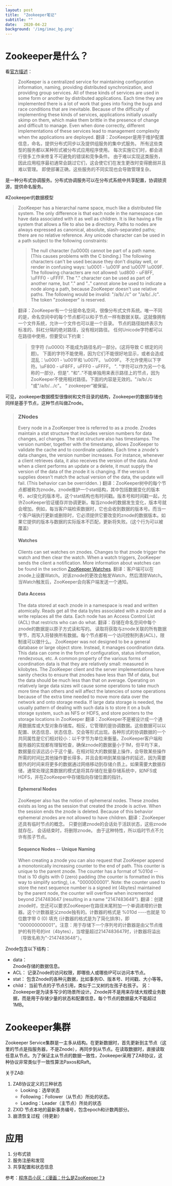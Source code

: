 ```yaml
---
layout: post
title:  "Zookeeper笔记"
subtitle: ""
date:   2020-04-22
background: '/img/imac_bg.png'
---
```

# Zookeeper是什么？
看[官方描述](https://zookeeper.apache.org/)：
>ZooKeeper is a centralized service for maintaining configuration information, naming, providing distributed synchronization, and providing group services. All of these kinds of services are used in some form or another by distributed applications. Each time they are implemented there is a lot of work that goes into fixing the bugs and race conditions that are inevitable. Because of the difficulty of implementing these kinds of services, applications initially usually skimp on them, which make them brittle in the presence of change and difficult to manage. Even when done correctly, different implementations of these services lead to management complexity when the applications are deployed.
>翻译：ZooKeeper是用于维护配置信息，命名，提供分布式同步以及提供组服务的集中式服务。 所有这些类型的服务都以某种形式被分布式应用程序使用。 每次实施它们时，都会进行很多工作来修复不可避免的错误和竞争条件。 由于难以实现这类服务，因此应用程序最初通常会跳过它们，这会使它们在发生更改时变得脆弱并且难以管理。 即使部署正确，这些服务的不同实现也会导致管理复杂。

是一种分布式协调服务。分布式协调服务可以在分布式系统中共享配置，协调锁资源，提供命名服务。

#Zookeeper的数据模型
>ZooKeeper has a hierarchal name space, much like a distributed file system. The only difference is that each node in the namespace can have data associated with it as well as children. It is like having a file system that allows a file to also be a directory. Paths to nodes are always expressed as canonical, absolute, slash-separated paths; there are no relative reference. Any unicode character can be used in a path subject to the following constraints:  
>>The null character (\u0000) cannot be part of a path name. (This causes problems with the C binding.)
The following characters can't be used because they don't display well, or render in confusing ways: \u0001 - \u001F and \u007F
\u009F.
The following characters are not allowed: \ud800 - uF8FF, \uFFF0 - uFFFF.
The "." character can be used as part of another name, but "." and ".." cannot alone be used to indicate a node along a path, because ZooKeeper doesn't use relative paths. The following would be invalid: "/a/b/./c" or "/a/b/../c".
The token "zookeeper" is reserved.

>翻译：ZooKeeper有一个分层命名空间，很像分布式文件系统。唯一不同的是，命名空间中的每个节点都可以和子节点一样有数据关联。这就像拥有一个文件系统，允许一个文件也可以是一个目录。 节点的路径始终表示为标准的、斜杠分隔的绝对路径，没有相对路径。 任何Unicode字符都可以在路径中使用，但要受以下约束：
>>空字符 (\u0000) 不能成为路径名的一部分。(这将导致 C 绑定的问题)。
下面的字符不能使用，因为它们不能很好地显示，或者会造成混乱：\u0001 - \u001F和 \u007F。
\u009F。
不允许使用以下字符。\uF800 - uF8FF，uFFF0 - uFFFF。
". "字符可以作为另一个名称的一部分，但是". "和".."不能单独用来表示路径上的节点，因为ZooKeeper不使用相对路径。下面的内容是无效的。"/a/b/./c "或"/a/b/.../c"。
“ zookeeper”被保留。

可见，zookeeper数据模型很像树和文件目录的结构，Zookeeper的数据存储也同样是基于节点，这种节点叫做Znode。

>### ZNodes
>Every node in a ZooKeeper tree is referred to as a znode. Znodes maintain a stat structure that includes version numbers for data changes, acl changes. The stat structure also has timestamps. The version number, together with the timestamp, allows ZooKeeper to validate the cache and to coordinate updates. Each time a znode's data changes, the version number increases. For instance, whenever a client retrieves data, it also receives the version of the data. And when a client performs an update or a delete, it must supply the version of the data of the znode it is changing. If the version it supplies doesn't match the actual version of the data, the update will fail. (This behavior can be overridden. )
>翻译：ZooKeeper树中的每个节点都被称为znode。znode维护一个stat结构，其中包括数据变化的版本号、acl变化的版本号。这个stat结构也有时间戳。版本号和时间戳一起，允许ZooKeeper验证缓存并协调更新。每当znode的数据发生变化，版本号就会增加。例如，每当客户端检索数据时，它也会收到数据的版本号。而当一个客户端执行更新或删除时，它必须提供它要改变的znode的数据版本。如果它提供的版本与数据的实际版本不匹配，更新将失败。(这个行为可以被覆盖)
>#### Watches
>Clients can set watches on znodes. Changes to that znode trigger the watch and then clear the watch. When a watch triggers, ZooKeeper sends the client a notification. More information about watches can be found in the section [ZooKeeper Watches](https://zookeeper.apache.org/doc/current/zookeeperProgrammers.html#ch_zkWatches).
>翻译：客户端可以在znode上设置Watch。对该znode的更改会触发Watch，然后清除Watch。当Watch触发后，ZooKeeper会向客户端发送一个通知。
>#### Data Access
>The data stored at each znode in a namespace is read and written atomically. Reads get all the data bytes associated with a znode and a write replaces all the data. Each node has an Access Control List (ACL) that restricts who can do what.
>翻译：存储在命名空间中每个znode的数据是以原子方式读和写的。 读取将获取与znode关联的所有数据字节，而写入将替换所有数据。每个节点都有一个访问控制列表(ACL)，限制谁可以做什么。
>ZooKeeper was not designed to be a general database or large object store. Instead, it manages coordination data. This data can come in the form of configuration, status information, rendezvous, etc. A common property of the various forms of coordination data is that they are relatively small: measured in kilobytes. The ZooKeeper client and the server implementations have sanity checks to ensure that znodes have less than 1M of data, but the data should be much less than that on average. Operating on relatively large data sizes will cause some operations to take much more time than others and will affect the latencies of some operations because of the extra time needed to move more data over the network and onto storage media. If large data storage is needed, the usually pattern of dealing with such data is to store it on a bulk storage system, such as NFS or HDFS, and store pointers to the storage locations in ZooKeeper
>翻译：ZooKeeper不是被设计成一个通用数据库或大型对象存储库。相反，它管理的是协调数据。这些数据可以以配置、状态信息、状态信息、交会等形式出现。各种形式的协调数据的一个共同属性是它们相对较小：以千字节为单位来衡量。ZooKeeper客户端和服务器的实现都有理智检查，确保znode的数据量小于1M，但平均下来，数据量应该远远小于这个量。在相对较大的数据量上操作，会导致某些操作所需的时间比其他操作要长得多，并且会影响到某些操作的延迟，因为需要额外的时间来将更多的数据通过网络移动到存储介质上。如果需要大数据存储，通常处理这类数据的模式是将其存储在批量存储系统中，如NFS或HDFS，并在ZooKeeper中存储指向存储位置的指针。
>#### Ephemeral Nodes
>ZooKeeper also has the notion of ephemeral nodes. These znodes exists as long as the session that created the znode is active. When the session ends the znode is deleted. Because of this behavior ephemeral znodes are not allowed to have children.
>翻译：ZooKeeper还具有临时节点的概念。 只要创建znode的会话处于活跃状态，这些znode就存在。 会话结束时，将删除znode。 由于这种特性，所以临时节点不允许有孩子节点。
  >#### Sequence Nodes -- Unique Naming
>When creating a znode you can also request that ZooKeeper append a monotonically increasing counter to the end of path. This counter is unique to the parent znode. The counter has a format of %010d -- that is 10 digits with 0 (zero) padding (the counter is formatted in this way to simplify sorting), i.e. "0000000001". Note: the counter used to store the next sequence number is a signed int (4bytes) maintained by the parent node, the counter will overflow when incremented beyond 2147483647 (resulting in a name "2147483648").
>翻译：创建znode时，您还可以要求ZooKeeper在路径末尾附加一个单调递增的计数器。这个计数器是父znode独有的。计数器的格式是 %010d ----也就是 10 位数字带 0 (0) 填充 (计数器的格式是为了简化排序)，即 "000000000001"。注意：用于存储下一个序列号的计数器是由父节点维护的有符号的int（4bytes），当增量超过2147483647时，计数器将溢出（导致名称为"-2147483648"）。


Znode包含以下结构：  
   - data：  
  Znode存储的数据信息。
   - ACL：
记录Znode的访问权限，即哪些人或哪些IP可以访问本节点。
   - stat：
包含Znode的各种元数据，比如事务ID、版本号、时间戳、大小等等。
   - child：
当前节点的子节点引用，类似于二叉树的左孩子右孩子。
另：Zookeeper是为读多写少的场景所设计。Znode并不是用来存储大规模业务数据，而是用于存储少量的状态和配置信息，每个节点的数据最大不能超过1MB。

# Zookeeper集群
Zookeeper Service集群是一主多从结构。在更新数据时，首先更新到主节点（这里的节点是指服务器，不是Znode），再同步到从节点。在读取数据时，直接读取任意从节点。为了保证主从节点的数据一致性，Zookeeper采用了ZAB协议，这种协议非常类似于一致性算法Paxos和Raft。

关于ZAB:
1. ZAB协议定义的三种状态
    - Looking：选举状态
    - Following：Follower（从节点）所处的状态。
    - Leading：Leader（主节点）所处的状态
2. ZXID
  节点本地的最新事务编号，包含epoch和计数两部分。
3. 崩溃恢复过程（待更新）

# 应用
1. 分布式锁
2. 服务注册和发现
3. 共享配置和状态信息

参考：[程序员小灰：《漫画：什么是ZooKeeper？》](https://juejin.im/post/5b037d5c518825426e024473)
